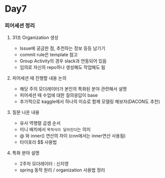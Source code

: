 # Day7 

### 피어세션 정리

1. 31조 Organization 생성
    - Issue에 궁금한 점, 추천하는 정보 등등 남기기
    - commit rule은 template 참고
    - Group Activity의 경우 slack과 연동되어 있음
    - 임의로 자신의 repo하나 생성해도 작업해도 됨
  
2. 피어세션 때 진행할 내용 논의
    - 해당 주의 모더레이터가 본인의 특화된 분야 관련해서 설명
    - 피어세션 때 수업에 대한 질의응답이 base
    - 추가적으로 kaggle에서 하나의 이슈로 함께 모델링 해보자(DACON도 추천)

3. 질문 나온 내용
    - 유사 역행렬 곱셈 순서
    - 미니 배치에서 `목적식이 달라진다`는 의미
    - @ 와 inner() 연산의 차이 (cnn에서는 inner연산 사용됨)
    - 타이포라 $$ 사용법

4. 특화 분야 설명
   - 2주차 모더레이터 : 신지영
   - spring 동작 원리 / organization 사용법 정리


